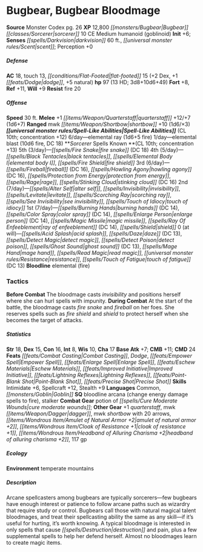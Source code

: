 ﻿---
cssclass: [monsters]
title1: Bugbear, Bugbear Bloodmage
title2: Bugbear Bloodmage
CR: 11
sources:
- name: Monster Codex
  page: 26
  link: http://paizo.com/products/btpy9926?Pathfinder-Roleplaying-Game-Monster-Codex
XP: 12800
race: Bugbear
classes:
- sorcerer 10
alignment: CE
size: Medium
type: humanoid
subtypes:
- goblinoid
initiative:
  bonus: 6
senses:
  darkvision: 60
  scent: true
AC:
  AC: 18
  touch: 13
  flat_footed: 15
  components:
    dex: 2
    dodge: 1
    natural: 5
HP:
  HP: 97
  long: 3d8+10d6+49
  HD: 13
saves:
  fort: 8
  ref: 11
  will: 9
resistances:
  fire: 20
speeds:
  base: 30
attacks:
  melee:
  - - text: +1 quarterstaff +12/+7 (1d6+7)
      entries:
      - - damage: 1d6+7
      attack: +1 quarterstaff
      bonus:
      - 12
      - 7
  ranged:
  - - text: mwk shortbow +10 (1d6/×3)
      entries:
      - - damage: 1d6
          crit_multiplier: 3
      attack: mwk shortbow
      bonus:
      - 10
spell_like_abilities:
  entries:
  - name: elemental ray
    source: default
    freq: 6/day
    other: 1d6+5 fire
  - name: elemental blast
    source: default
    freq: 1/day
    other: 10d6 fire
    DC: 18
  sources:
  - name: default
    CL: 10
    concentration: 12
spells:
  entries:
  - superscripts:
    - APG
    name: fire snake
    source: Sorcerer
    level: 5
    DC: 18
  - name: black tentacles
    source: Sorcerer
    level: 4
  - name: elemental body I
    source: Sorcerer
    level: 4
  - name: fire shield
    source: Sorcerer
    level: 4
  - name: fireball
    source: Sorcerer
    level: 3
    DC: 16
  - superscripts:
    - UM
    name: howling agony
    source: Sorcerer
    level: 3
    DC: 16
  - name: protection from energy
    source: Sorcerer
    level: 3
  - name: rage
    source: Sorcerer
    level: 3
  - name: stinking cloud
    source: Sorcerer
    level: 3
    DC: 16
  - name: alter self
    source: Sorcerer
    level: 2
  - name: invisibility
    source: Sorcerer
    level: 2
  - name: levitate
    source: Sorcerer
    level: 2
  - name: scorching ray
    source: Sorcerer
    level: 2
  - name: see invisibility
    source: Sorcerer
    level: 2
  - name: touch of idiocy
    source: Sorcerer
    level: 2
  - name: burning hands
    source: Sorcerer
    level: 1
    DC: 14
  - name: color spray
    source: Sorcerer
    level: 1
    DC: 14
  - name: enlarge person
    source: Sorcerer
    level: 1
    DC: 14
  - name: magic missile
    source: Sorcerer
    level: 1
  - name: ray of enfeeblement
    source: Sorcerer
    level: 1
    DC: 14
  - name: shield
    source: Sorcerer
    level: 1
  - name: acid splash
    source: Sorcerer
    level: 0
  - name: daze
    source: Sorcerer
    level: 0
    DC: 13
  - name: detect magic
    source: Sorcerer
    level: 0
  - name: detect poison
    source: Sorcerer
    level: 0
  - name: ghost sound
    source: Sorcerer
    level: 0
    DC: 13
  - name: mage hand
    source: Sorcerer
    level: 0
  - name: read magic
    source: Sorcerer
    level: 0
  - name: resistance
    source: Sorcerer
    level: 0
  - name: touch of fatigue
    source: Sorcerer
    level: 0
    DC: 13
  sources:
  - name: Sorcerer
    type: known
    CL: 10
    concentration: 13
    slots:
      5: 3
      4: 5
      3: 6
      2: 7
      1: 7
      0: at-will
    bloodline: elemental (fire)
tactics:
  Before Combat: The bloodmage casts invisibility and positions herself where she
    can hurl spells with impunity.
  During Combat: At the start of the battle, the bloodmage casts fire snake and fireball
    on her foes. She reserves spells such as fire shield and shield to protect herself
    when she becomes the target of attacks.
ability_scores:
  STR: 18
  DEX: 15
  CON: 16
  INT: 8
  WIS: 10
  CHA: 17
BAB: 7
CMB: 11
CMD: 24
feats:
- name: Combat Casting
- name: Dodge
- name: Empower Spell
- name: Enlarge Spell
- name: Eschew Materials
- name: Improved Initiative
- name: Lightning Reflexes
- name: Point-Blank Shot
- name: Precise Shot
skills:
  Intimidate: 6
  Spellcraft: 12
  Stealth: 9
  Perception: 0
languages:
- Common
- Goblin
special_qualities:
- bloodline arcana (change energy damage spells to fire)
- stalker
gear:
  combat:
  - potion of cure moderate wounds
  other:
  - +1 quarterstaff
  - mwk dagger
  - mwk shortbow with 20 arrows
  - amulet of natural armor +2
  - cloak of resistance +1
  - headband of alluring charisma +2
  - 117 gp
ecology:
  environment: temperate mountains
desc_long: Arcane spellcasters among bugbears are typically sorcerers-few bugbears
  have enough interest or patience to follow arcane paths such as wizardry that require
  study or control. Bugbears call those with natural magical talent bloodmages, and
  treat their spellcasting ability the same as any skill-if it's useful for hurting,
  it's worth knowing. A typical bloodmage is interested in only spells that cause
  destruction and pain, plus a few supplemental spells to help her defend herself.
  Almost no bloodmages learn to create magic items.

---

# Bugbear, Bugbear Bloodmage

**Source** Monster Codex pg. 26
**XP** 12,800
_[[monsters/Bugbear|Bugbear]]_ _[[classes/Sorcerer|sorcerer]]_ 10
CE Medium humanoid (goblinoid)
**Init** +6; **Senses** _[[spells/Darkvision|darkvision]]_ 60 ft., _[[universal monster rules/Scent|scent]]_; Perception +0

##### Defense

**AC** 18, touch 13, _[[conditions/Flat-Footed|flat-footed]]_ 15 (+2 Dex, +1 _[[feats/Dodge|dodge]]_, +5 natural)
**hp** 97 (13 HD; 3d8+10d6+49)
**Fort** +8, **Ref** +11, **Will** +9
**Resist** fire 20

##### Offense
**Speed** 30 ft.
**Melee** +1 _[[items/Weapon/Quarterstaff|quarterstaff]]_ +12/+7 (1d6+7)
**Ranged** mwk _[[items/Weapon/Shortbow|shortbow]]_ +10 (1d6/×3)
**_[[universal monster rules/Spell-Like Abilities|Spell-Like Abilities]]_** (CL 10th; concentration +12)
6/day—elemental ray (1d6+5 fire)
1/day—elemental blast (10d6 fire, DC 18)
**_Sorcerer_ Spells Known **(CL 10th; concentration +13)
5th (3/day)—_[[spells/Fire Snake|fire snake]]_ (DC 18)
4th (5/day)—_[[spells/Black Tentacles|black tentacles]]_, _[[spells/Elemental Body I|elemental body I]]_, _[[spells/Fire Shield|fire shield]]_
3rd (6/day)—_[[spells/Fireball|fireball]]_ (DC 16), _[[spells/Howling Agony|howling agony]]_ (DC 16), _[[spells/Protection from Energy|protection from energy]]_, _[[spells/Rage|rage]]_, _[[spells/Stinking Cloud|stinking cloud]]_ (DC 16)
2nd (7/day)—_[[spells/Alter Self|alter self]]_, _[[spells/Invisibility|invisibility]]_, _[[spells/Levitate|levitate]]_, _[[spells/Scorching Ray|scorching ray]]_, _[[spells/See Invisibility|see invisibility]]_, _[[spells/Touch of Idiocy|touch of idiocy]]_
1st (7/day)—_[[spells/Burning Hands|burning hands]]_ (DC 14), _[[spells/Color Spray|color spray]]_ (DC 14), _[[spells/Enlarge Person|enlarge person]]_ (DC 14), _[[spells/Magic Missile|magic missile]]_, _[[spells/Ray Of Enfeeblement|ray of enfeeblement]]_ (DC 14), _[[spells/Shield|shield]]_
0 (at will)—_[[spells/Acid Splash|acid splash]]_, _[[spells/Daze|daze]]_ (DC 13), _[[spells/Detect Magic|detect magic]]_, _[[spells/Detect Poison|detect poison]]_, _[[spells/Ghost Sound|ghost sound]]_ (DC 13), _[[spells/Mage Hand|mage hand]]_, _[[spells/Read Magic|read magic]]_, _[[universal monster rules/Resistance|resistance]]_, _[[spells/Touch of Fatigue|touch of fatigue]]_ (DC 13)
**Bloodline** elemental (fire)

### Tactics

**Before Combat** The bloodmage casts _invisibility_ and positions herself where she can hurl spells with impunity.
 **During Combat** At the start of the battle, the bloodmage casts _fire snake_ and _fireball_ on her foes. She reserves spells such as _fire shield_ and _shield_ to protect herself when she becomes the target of attacks.

##### Statistics
**Str** 18, **Dex** 15, **Con** 16, **Int** 8, **Wis** 10, **Cha** 17
**Base Atk** +7; **CMB** +11; **CMD** 24
**Feats** _[[feats/Combat Casting|Combat Casting]]_, _Dodge_, _[[feats/Empower Spell|Empower Spell]]_, _[[feats/Enlarge Spell|Enlarge Spell]]_, _[[feats/Eschew Materials|Eschew Materials]]_, _[[feats/Improved Initiative|Improved Initiative]]_, _[[feats/Lightning Reflexes|Lightning Reflexes]]_, _[[feats/Point-Blank Shot|Point-Blank Shot]]_, _[[feats/Precise Shot|Precise Shot]]_
**Skills** Intimidate +6, Spellcraft +12, Stealth +9
**Languages** Common, _[[monsters/Goblin|Goblin]]_
**SQ** bloodline arcana (change energy damage spells to fire), stalker
**Combat Gear** potion of _[[spells/Cure Moderate Wounds|cure moderate wounds]]_; **Other Gear** +1 _quarterstaff_, mwk _[[items/Weapon/Dagger|dagger]]_, mwk _shortbow_ with 20 arrows, _[[items/Wondrous Item/Amulet of Natural Armor +2|amulet of natural armor +2]]_, _[[items/Wondrous Item/Cloak of _Resistance_ +1|cloak of _resistance_ +1]]_, _[[items/Wondrous Item/Headband of Alluring Charisma +2|headband of alluring charisma +2]]_, 117 gp

##### Ecology

**Environment** temperate mountains

##### Description

Arcane spellcasters among bugbears are typically sorcerers—few bugbears have enough interest or patience to follow arcane paths such as wizardry that require study or control. Bugbears call those with natural magical talent bloodmages, and treat their spellcasting ability the same as any skill—if it’s useful for hurting, it’s worth knowing. A typical bloodmage is interested in only spells that cause _[[spells/Destruction|destruction]]_ and pain, plus a few supplemental spells to help her defend herself. Almost no bloodmages learn to create magic items.